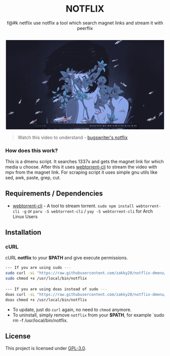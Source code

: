 <h1 align="center">NOTFLIX</h1>
<p align="center">f@#k netflix use notflix a tool which search magnet links and stream it with peerflix</p>

##
<p align="center">
<img src="./notflix.gif" alt="Video Preview" width="500px">
</p>

> Watch this video to understand - [bugswriter's notflix](https://youtu.be/FbE19_omaWY)

### How does this work?

This is a dmenu script. It searches 1337x and gets the magnet link for which media u choose.
After this it uses [webtorrent-cli](https://github.com/webtorrent/webtorrent-cli) to stream the video with mpv from the magnet link.
For scraping script it uses simple gnu utils like sed, awk, paste, grep, cut.

## Requirements / Dependencies

* [webtorrent-cli](https://github.com/webtorrent/webtorrent-cli) - A tool to stream torrent. `sudo npm install webtorrent-cli -g` or `paru -S webtorrent-cli` / `yay -S webtorrent-cli` for Arch Linux Users

## Installation

### cURL
cURL **notflix** to your **$PATH** and give execute permissions.

```sh
--- If you are using sudo ---
sudo curl -sL "https://raw.githubusercontent.com/zakky20/notflix-dmenu/master/notflix" -o /usr/local/bin/notflix
sudo chmod +x /usr/local/bin/notflix

--- If you are using doas instead of sudo ---
doas curl -sL "https://raw.githubusercontent.com/zakky20/notflix-dmenu/master/notflix" -o /usr/local/bin/notflix
doas chmod +x /usr/local/bin/notflix
```
- To update, just do `curl` again, no need to `chmod` anymore.
- To uninstall, simply remove `notflix` from your **$PATH**, for example `sudo rm -f /usr/local/bin/notflix.

## License
This project is licensed under [GPL-3.0](https://raw.githubusercontent.com/Illumina/licenses/master/gpl-3.0.txt).
